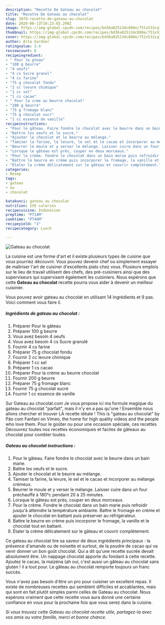 ```yaml
---
description: "Recette De Gateau au chocolat"
title: "Recette De Gateau au chocolat"
slug: 3079-recette-de-gateau-au-chocolat
date: 2020-08-13T10:23:03.298Z
image: https://img-global.cpcdn.com/recipes/bd36a025134c898e/751x532cq70/gateau-au-chocolat-photo-principale-de-la-recette.jpg
thumbnail: https://img-global.cpcdn.com/recipes/bd36a025134c898e/751x532cq70/gateau-au-chocolat-photo-principale-de-la-recette.jpg
cover: https://img-global.cpcdn.com/recipes/bd36a025134c898e/751x532cq70/gateau-au-chocolat-photo-principale-de-la-recette.jpg
author: Alta Gardner
ratingvalue: 3.4
reviewcount: 8
recipeingredient:
- " Pour le gteau"
- "100 g beurre"
- "4 oeufs"
- "4 cs Sucre granul"
- "4 cs farine"
- "75 g chocolat fondu"
- "2 cc levure chimique"
- "1 cc sel"
- "1 cs cacao"
- " Pour la crme au beurre chocolat"
- "200 g beurre"
- "75 g fromage blanc"
- "75 g chocolat sucr"
- "1 cc essence de vanille"
recipeinstructions:
- "Pour le gâteau. Faire fondre le chocolat avec le beurre dans un bain marie."
- "Battre les oeufs et le sucre."
- "Ajouter le chocolat et le beurre au mélange."
- "Tamiser la farine, la levure, le sel et le cacao et incorporer au mélange crémeux."
- "Beurrer le moule et y verser le mélange. Laisser cuire dans un four préchauffé à 180°c pendant 20 à 25 minutes."
- "Lorsque le gâteau est près, couper en deux morceaux."
- "Pour la crème. Fondre le chocolat dans un bain marie puis refroidir jusqu&#39;à atteindre la température ambiante. Battre le fromage en crème et ajouter le chocolat en battant puis préserver au réfrigérateur."
- "Battre le beurre en crème puis incorporer le fromage, la vanille et le chocolat tout en battant."
- "Étaler la crème délicatement sur le gâteau et couvrir complètement."
categories:
- Resep
tags:
- gateau
- au
- chocolat

katakunci: gateau au chocolat 
nutrition: 259 calories
recipecuisine: Indonesian
preptime: "PT14M"
cooktime: "PT46M"
recipeyield: "3"
recipecategory: Lunch

---
```



![Gateau au chocolat](https://img-global.cpcdn.com/recipes/bd36a025134c898e/751x532cq70/gateau-au-chocolat-photo-principale-de-la-recette.jpg)

La cuisine est une forme d'art et il existe plusieurs types de cuisine que vous pourriez découvrir. Vous pouvez devenir chef ou simplement essayer de maîtriser l'art de cuisiner d'excellents plats chez vous. Plusieurs emplois sur le lieu de travail utilisent des chefs, des pré-cuisiniers ainsi que des superviseurs qui supervisent également les cuisiniers. Nous espérons que cette <strong> Gateau au chocolat </strong> recette pourra vous aider à devenir un meilleur cuisinier.

<!--inarticleads1-->

Vous pouvez avoir gateau au chocolat en utilisant 14 Ingrédients et 9 pas. Voici comment vous faire il.

##### Ingrédients de gateau au chocolat :

1. Préparer  Pour le gâteau
1. Préparer 100 g beurre
1. Vous avez besoin 4 oeufs
1. Vous avez besoin 4 cs Sucre granulé
1. Fournir 4 cs farine
1. Préparer 75 g chocolat fondu
1. Fournir 2 cc levure chimique
1. Préparer 1 cc sel
1. Préparer 1 cs cacao
1. Préparer  Pour la crème au beurre chocolat
1. Fournir 200 g beurre
1. Préparer 75 g fromage blanc
1. Fournir 75 g chocolat sucré
1. Fournir 1 cc essence de vanille


Sur Gateau au chocolat.com Je vous propose ici ma formule magique du gateau au chocolat &#34;parfait&#34;, mais il n&#39;y en a pas qu&#39;une ! Ensemble nous allons chercher et trouver LA recette idéale ! This is &#34;gateau au chocolat&#34; by Pão com Fanfaní on Vimeo, the home for high quality videos and the people who love them. Pour le goûter ou pour une occasion spéciale, ces recettes Découvrez toutes nos recettes économiques et faciles de gâteaux au chocolat pour combler toutes. 

<!--inarticleads2-->

##### Gateau au chocolat instructions :

1. Pour le gâteau. Faire fondre le chocolat avec le beurre dans un bain marie.
1. Battre les oeufs et le sucre.
1. Ajouter le chocolat et le beurre au mélange.
1. Tamiser la farine, la levure, le sel et le cacao et incorporer au mélange crémeux.
1. Beurrer le moule et y verser le mélange. Laisser cuire dans un four préchauffé à 180°c pendant 20 à 25 minutes.
1. Lorsque le gâteau est près, couper en deux morceaux.
1. Pour la crème. Fondre le chocolat dans un bain marie puis refroidir jusqu&#39;à atteindre la température ambiante. Battre le fromage en crème et ajouter le chocolat en battant puis préserver au réfrigérateur.
1. Battre le beurre en crème puis incorporer le fromage, la vanille et le chocolat tout en battant.
1. Étaler la crème délicatement sur le gâteau et couvrir complètement.


Ce gateau au chocolat tire sa saveur de deux ingrédients principaux : la présence d&#39;amande ou de noisette et surtout, de la poudre de cacao qui va venir donner un bon goût chocolat. Qui a dit qu&#39;une recette sucrée devait absolument être. Un nappage chocolat apporte du fondant à cette recette. Ajoutez le cacao, la maizéna (ah oui, c&#39;est aussi un gâteau au chocolat sans gluten ! il a tout pour. Le gâteau au chocolat remporte toujours un franc succès. 

<!--inarticleads1-->

<p>
Vous n'avez pas besoin d'être un pro pour cuisiner un excellent repas. Il existe de nombreuses recettes qui semblent difficiles et accablantes, mais qui sont en fait plutôt simples parmi celles de Gateau au chocolat. Nous espérons vraiment que cette recette vous aura donné une certaine confiance en vous pour la prochaine fois que vous serez dans la cuisine.
</p>

<p>
<i>Si vous trouvez cette Gateau au chocolat recette utile, partagez-la avec vos amis ou votre famille, merci et bonne chance.</i>
</p>
